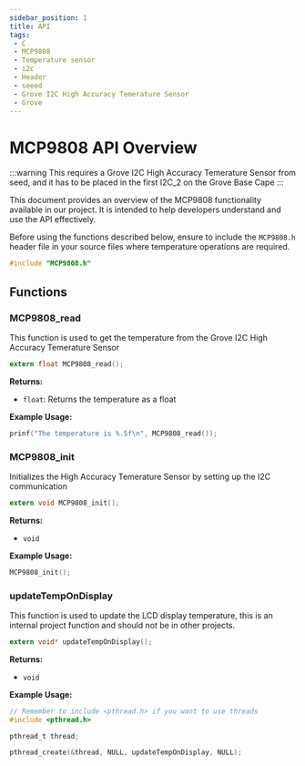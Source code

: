 ```yaml
---
sidebar_position: 1
title: API
tags:
 - C
 - MCP9808
 - Temperature sensor
 - i2c
 - Header
 - seeed
 - Grove I2C High Accuracy Temerature Sensor
 - Grove
---
```


# MCP9808 API Overview

:::warning
This requires a Grove I2C High Accuracy Temerature Sensor from seed, and it has to be placed in the first I2C_2 on the Grove Base Cape
:::

This document provides an overview of the MCP9808 functionality available in our project. It is intended to help developers understand and use the API effectively.

Before using the functions described below, ensure to include the `MCP9808.h` header file in your source files where temperature operations are required.

```C
#include "MCP9808.h"
```

## Functions

### MCP9808_read

This function is used to get the temperature from the Grove I2C High Accuracy Temerature Sensor

```C
extern float MCP9808_read();
```

**Returns:**

- `float`: Returns the temperature as a float

**Example Usage:**
```C
prinf("The temperature is %.5f\n", MCP9808_read());
```

### MCP9808_init

Initializes the High Accuracy Temerature Sensor by setting up the I2C communication

```C
extern void MCP9808_init();
```

**Returns:**

- `void`

**Example Usage:**
```C
MCP9808_init();
```

### updateTempOnDisplay

This function is used to update the LCD display temperature, this is an internal project function and should not be in other projects.

```C
extern void* updateTempOnDisplay();
```

**Returns:**

- `void`

**Example Usage:**
```C
// Remember to include <pthread.h> if you want to use threads
#include <pthread.h>

pthread_t thread;

pthread_create(&thread, NULL, updateTempOnDisplay, NULL);
```

